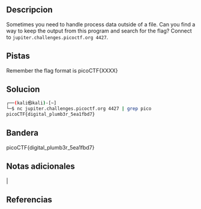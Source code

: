 ## Descripcion

Sometimes you need to handle process data outside of a file. Can you find a way to keep the output from this program and search for the flag? Connect to `jupiter.challenges.picoctf.org 4427`.
## Pistas
Remember the flag format is picoCTF{XXXX}


## Solucion
``` bash
┌──(kali㉿kali)-[~]
└─$ nc jupiter.challenges.picoctf.org 4427 | grep pico
picoCTF{digital_plumb3r_5ea1fbd7}

```

## Bandera
picoCTF{digital_plumb3r_5ea1fbd7}

## Notas adicionales
|

## Referencias